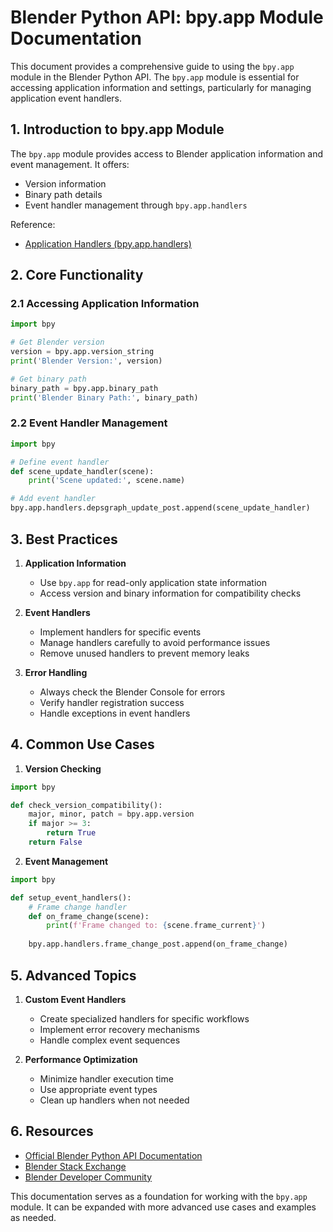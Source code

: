 # Blender Python API: bpy.app Module Documentation

This document provides a comprehensive guide to using the `bpy.app` module in the Blender Python API. The `bpy.app` module is essential for accessing application information and settings, particularly for managing application event handlers.

## 1. Introduction to bpy.app Module

The `bpy.app` module provides access to Blender application information and event management. It offers:
- Version information
- Binary path details
- Event handler management through `bpy.app.handlers`

Reference:
- [Application Handlers (bpy.app.handlers)](https://docs.blender.org/api/current/bpy.app.handlers.html)

## 2. Core Functionality

### 2.1 Accessing Application Information
```python
import bpy

# Get Blender version
version = bpy.app.version_string
print('Blender Version:', version)

# Get binary path
binary_path = bpy.app.binary_path
print('Blender Binary Path:', binary_path)
```

### 2.2 Event Handler Management
```python
import bpy

# Define event handler
def scene_update_handler(scene):
    print('Scene updated:', scene.name)

# Add event handler
bpy.app.handlers.depsgraph_update_post.append(scene_update_handler)
```

## 3. Best Practices

1. **Application Information**
   - Use `bpy.app` for read-only application state information
   - Access version and binary information for compatibility checks

2. **Event Handlers**
   - Implement handlers for specific events
   - Manage handlers carefully to avoid performance issues
   - Remove unused handlers to prevent memory leaks

3. **Error Handling**
   - Always check the Blender Console for errors
   - Verify handler registration success
   - Handle exceptions in event handlers

## 4. Common Use Cases

1. **Version Checking**
```python
import bpy

def check_version_compatibility():
    major, minor, patch = bpy.app.version
    if major >= 3:
        return True
    return False
```

2. **Event Management**
```python
import bpy

def setup_event_handlers():
    # Frame change handler
    def on_frame_change(scene):
        print(f'Frame changed to: {scene.frame_current}')
    
    bpy.app.handlers.frame_change_post.append(on_frame_change)
```

## 5. Advanced Topics

1. **Custom Event Handlers**
   - Create specialized handlers for specific workflows
   - Implement error recovery mechanisms
   - Handle complex event sequences

2. **Performance Optimization**
   - Minimize handler execution time
   - Use appropriate event types
   - Clean up handlers when not needed

## 6. Resources

- [Official Blender Python API Documentation](https://docs.blender.org/api/current/)
- [Blender Stack Exchange](https://blender.stackexchange.com/)
- [Blender Developer Community](https://devtalk.blender.org/)

This documentation serves as a foundation for working with the `bpy.app` module. It can be expanded with more advanced use cases and examples as needed.
